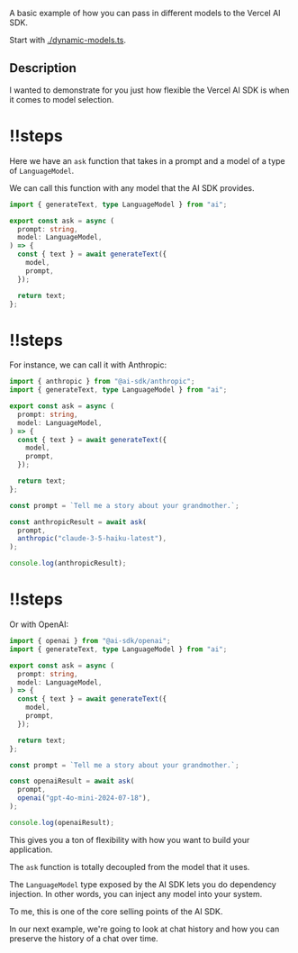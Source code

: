 A basic example of how you can pass in different models to the Vercel AI SDK.

Start with [./dynamic-models.ts](./dynamic-models.ts).

## Description

I wanted to demonstrate for you just how flexible the Vercel AI SDK is when it comes to model selection.

<Scrollycoding>

# !!steps

Here we have an `ask` function that takes in a prompt and a model of a type of `LanguageModel`.

We can call this function with any model that the AI SDK provides.

```ts ! example.ts
import { generateText, type LanguageModel } from "ai";

export const ask = async (
  prompt: string,
  model: LanguageModel,
) => {
  const { text } = await generateText({
    model,
    prompt,
  });

  return text;
};
```

# !!steps

For instance, we can call it with Anthropic:

```ts ! example.ts
import { anthropic } from "@ai-sdk/anthropic";
import { generateText, type LanguageModel } from "ai";

export const ask = async (
  prompt: string,
  model: LanguageModel,
) => {
  const { text } = await generateText({
    model,
    prompt,
  });

  return text;
};

const prompt = `Tell me a story about your grandmother.`;

const anthropicResult = await ask(
  prompt,
  anthropic("claude-3-5-haiku-latest"),
);

console.log(anthropicResult);
```

# !!steps

Or with OpenAI:

```ts ! example.ts
import { openai } from "@ai-sdk/openai";
import { generateText, type LanguageModel } from "ai";

export const ask = async (
  prompt: string,
  model: LanguageModel,
) => {
  const { text } = await generateText({
    model,
    prompt,
  });

  return text;
};

const prompt = `Tell me a story about your grandmother.`;

const openaiResult = await ask(
  prompt,
  openai("gpt-4o-mini-2024-07-18"),
);

console.log(openaiResult);
```

</Scrollycoding>

This gives you a ton of flexibility with how you want to build your application.

The `ask` function is totally decoupled from the model that it uses.

The `LanguageModel` type exposed by the AI SDK lets you do dependency injection. In other words, you can inject any model into your system.

To me, this is one of the core selling points of the AI SDK.

In our next example, we're going to look at chat history and how you can preserve the history of a chat over time.
